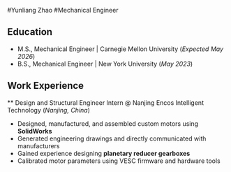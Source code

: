 #Yunliang Zhao
#Mechanical Engineer
## Education							       		
- M.S., Mechanical Engineer	| Carnegie Mellon University (_Expected May 2026_)  			        		
- B.S., Mechanical Engineer | New York University (_May 2023_)

## Work Experience
** Design and Structural Engineer Intern @ Nanjing Encos Intelligent Technology (_Nanjing, China_)
- Designed, manufactured, and assembled custom motors using **SolidWorks**
- Generated engineering drawings and directly communicated with manufacturers
- Gained experience designing **planetary reducer gearboxes**
- Calibrated motor parameters using VESC firmware and hardware tools
